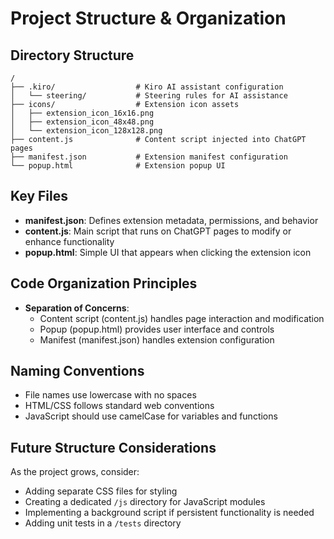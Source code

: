 # Project Structure & Organization

## Directory Structure
```
/
├── .kiro/                  # Kiro AI assistant configuration
│   └── steering/           # Steering rules for AI assistance
├── icons/                  # Extension icon assets
│   ├── extension_icon_16x16.png
│   ├── extension_icon_48x48.png
│   └── extension_icon_128x128.png
├── content.js              # Content script injected into ChatGPT pages
├── manifest.json           # Extension manifest configuration
└── popup.html              # Extension popup UI
```

## Key Files
- **manifest.json**: Defines extension metadata, permissions, and behavior
- **content.js**: Main script that runs on ChatGPT pages to modify or enhance functionality
- **popup.html**: Simple UI that appears when clicking the extension icon

## Code Organization Principles
- **Separation of Concerns**:
  - Content script (content.js) handles page interaction and modification
  - Popup (popup.html) provides user interface and controls
  - Manifest (manifest.json) handles extension configuration

## Naming Conventions
- File names use lowercase with no spaces
- HTML/CSS follows standard web conventions
- JavaScript should use camelCase for variables and functions

## Future Structure Considerations
As the project grows, consider:
- Adding separate CSS files for styling
- Creating a dedicated `/js` directory for JavaScript modules
- Implementing a background script if persistent functionality is needed
- Adding unit tests in a `/tests` directory